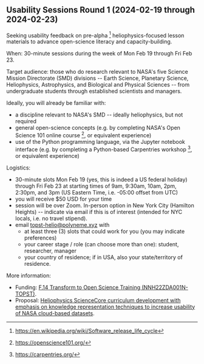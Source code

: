 ## Usability Sessions Round 1 (2024-02-19 through 2024-02-23)

Seeking usability feedback on pre-alpha [^1] heliophysics-focused lesson materials to advance open-science literacy and capacity-building.

When: 30-minute sessions during the week of Mon Feb 19 through Fri Feb 23.

Target audience: those who do research relevant to NASA's five Science Mission Directorate (SMD) divisions -- Earth Science, Planetary Science, Heliophysics, Astrophysics, and Biological and Physical Sciences -- from undergraduate students through established scientists and managers.

Ideally, you will already be familiar with:

- a discipline relevant to NASA's SMD -- ideally heliophysics, but not required
- general open-science concepts (e.g. by completing NASA's Open Science 101 online course [^2], or equivalent experience)
- use of the Python programming language, via the Jupyter notebook interface (e.g. by completing a Python-based Carpentries workshop [^3], or equivalent experience)

Logistics:

- 30-minute slots Mon Feb 19 (yes, this is indeed a US federal holiday) through Fri Feb 23 at starting times of 9am, 9:30am, 10am, 2pm, 2:30pm, and 3pm (US Eastern Time, i.e. -05:00 offset from UTC)
- you will receive $50 USD for your time
- session will be over Zoom. In-person option in New York City (Hamilton Heights) -- indicate via email if this is of interest (intended for NYC locals, i.e. no travel stipend).
- email [topst-helio@polyneme.xyz](mailto:topst-helio@polyneme.xyz) with
  - at least three (3) slots that could work for you (you may indicate preferences)
  - your career stage / role (can choose more than one): student, researcher, manager
  - your country of residence; if in USA, also your state/territory of residence.
 
More information:

- Funding: [F.14 Transform to Open Science Training (NNH22ZDA001N-TOPST)](https://nspires.nasaprs.com/external/solicitations/summary.do?solId=%7BAB776446-03A8-4C24-845D-2E5A2ADA2D5A%7D&path=&method=init).
- Proposal: [Heliophysics ScienceCore curriculum development with emphasis on knowledge representation techniques to increase usability of NASA cloud-based datasets](https://doi.org/10.5281/zenodo.8403289).

[^1]: <https://en.wikipedia.org/wiki/Software_release_life_cycle>
[^2]: <https://openscience101.org/>
[^3]: <https://carpentries.org/>
